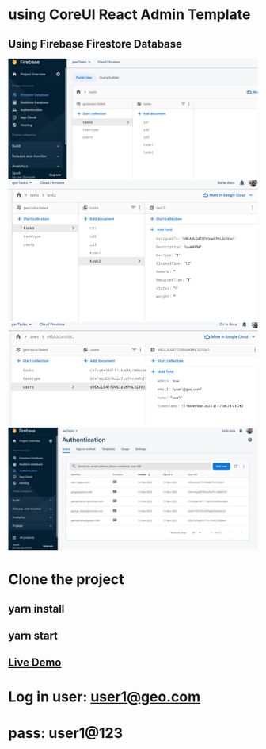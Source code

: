 

# using CoreUI React Admin Template 

## Using Firebase Firestore Database 
![preview image 1](https://raw.githubusercontent.com/Georgefraiha/geoTasks/main/screenshots/Firebase-data-screenshot.png?raw=true)
![preview image 1](https://raw.githubusercontent.com/Georgefraiha/geoTasks/main/screenshots/tasks%20collection.png?raw=true)
![preview image 1](https://raw.githubusercontent.com/Georgefraiha/geoTasks/main/screenshots/users%20collection.png)
![preview image 1](https://raw.githubusercontent.com/Georgefraiha/geoTasks/main/screenshots/Firebase-Auth.png)

# Clone the project
## yarn install
## yarn start

## [Live Demo](https://geo-tasks.vercel.app)

# Log in user: user1@geo.com
# pass: user1@123

